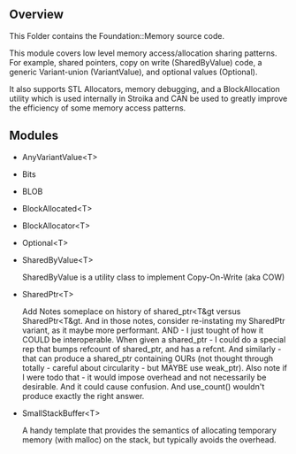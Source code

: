 Overview
--------
  This Folder contains the Foundation::Memory source code.

  This module covers low level memory access/allocation sharing patterns. For example, shared pointers,
  copy on write (SharedByValue) code, a generic Variant-union (VariantValue), and optional values (Optional<T>).

  It also supports STL Allocators, memory debugging, and a BlockAllocation utility which is used internally
  in Stroika and CAN be used to greatly improve the efficiency of some memory access patterns.

Modules
-------
  *   AnyVariantValue&lt;T&gt;

  *   Bits 

  *   BLOB 

  *   BlockAllocated&lt;T&gt;
  *   BlockAllocator&lt;T&gt;

  *   Optional&lt;T&gt;

  *   SharedByValue&lt;T&gt;

      SharedByValue is a utility class to implement Copy-On-Write (aka COW)

  *   SharedPtr&lt;T&gt;

      Add Notes someplace on history of shared_ptr&lt;T&gt versus SharedPtr&lt;T&gt. And in those notes, consider re-instating
      my SharedPtr variant, as it maybe more performant. AND - I just tought of how it COULD be interoperable.
      When given a shared_ptr<T> - I could do a special rep that bumps refcount of shared_ptr, and has a refcnt.
      And similarly - that can produce a shared_ptr containing OURs (not thought through totally - careful about
      circularity - but MAYBE use weak_ptr). Also note if I were todo that - it would impose overhead and 
      not necessarily be desirable. And it could cause confusion. And use_count() wouldn't produce exactly the right
      answer.

  *   SmallStackBuffer&lt;T&gt;
  
      A handy template that provides the semantics of allocating temporary memory (with malloc)
      on the stack, but typically avoids the overhead.
